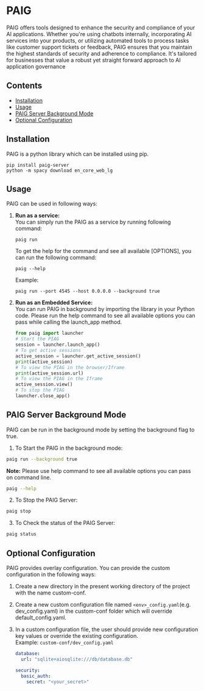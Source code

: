 # PAIG
PAIG offers tools designed to enhance the security and compliance of your AI applications. Whether you're using chatbots internally, incorporating AI services into your products, or utilizing automated tools to process tasks like customer support tickets or feedback, PAIG ensures that you maintain the highest standards of security and adherence to compliance. It's tailored for businesses that value a robust yet straight forward approach to AI application governance

## Contents
- [Installation](#Installation)
- [Usage](#usage)
- [PAIG Server Background Mode](#backgroundmode)
- [Optional Configuration](#configuration)


## Installation <a name="Installation"></a>
PAIG is a python library which can be installed using pip.

```shell
pip install paig-server
python -m spacy download en_core_web_lg
```

## Usage <a name="usage"></a>
PAIG  can be used in following ways:
1. **Run as a service:** 
    <br>You can simply run the PAIG as a service by running following command:

    ```shell
    paig run
    ```
   
    To get the help for the command and see all available [OPTIONS], you can run the following command:

    ```shell
    paig --help
    ```
   
    Example:

    ```shell
    paig run --port 4545 --host 0.0.0.0 --background true
    ```

2. **Run as an Embedded Service:** 
<br>You can run PAIG in background by importing the library in your Python code. 
Please run the help command to see all available options you can pass while calling the launch_app method.

    ```python
    from paig import launcher
    # Start the PIAG
    session = launcher.launch_app()
    # To get active sessions
    active_session = launcher.get_active_session()
    print(active_session)
    # To view the PIAG in the browser/Iframe
    print(active_session.url)
    # To view the PIAG in the Iframe
    active_session.view()
    # To stop the PIAG
    launcher.close_app()
    ```

## PAIG Server Background Mode <a name="backgroundmode"></a>
PAIG can be run in the background mode by setting the background flag to true.

1. To Start the PAIG in the background mode:
```bash
paig run --background true
```
**Note:** Please use help command to see all available options you can pass on command line.
```bash
paig --help
```
2. To Stop the PAIG Server:
```bash
paig stop
```
3. To Check the status of the PAIG Server:
```bash
paig status
```


## Optional Configuration <a name="configuration"></a>
PAIG provides overlay configuration. You can provide the custom configuration in the following ways:
1. Create a new directory in the present working directory of the project with the name custom-conf.
2. Create a new custom configuration file named `<env>_config.yaml`(e.g. dev_config.yaml) in the custom-conf folder which will override default_config.yaml.
3. In a custom configuration file, the user should provide new configuration key values or override the existing configuration.
<br>Example: `custom-conf/dev_config.yaml`

    ```yaml
    database:
      url: "sqlite+aiosqlite:///db/database.db"
    
    security:
      basic_auth:
        secret: "<your_secret>"
    ```
